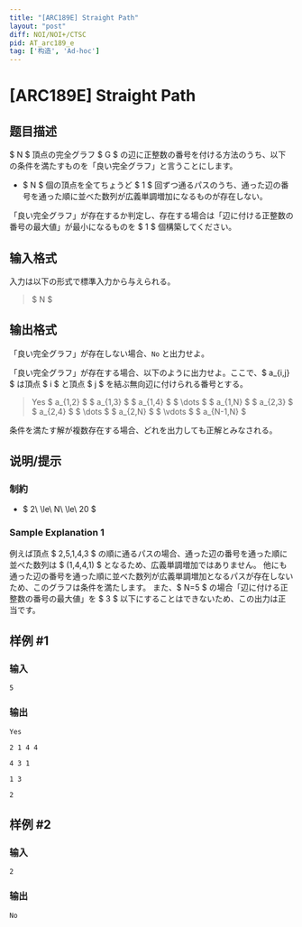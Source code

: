 ```yaml
---
title: "[ARC189E] Straight Path"
layout: "post"
diff: NOI/NOI+/CTSC
pid: AT_arc189_e
tag: ['构造', 'Ad-hoc']
---
```


# [ARC189E] Straight Path

## 题目描述

[problemUrl]: https://atcoder.jp/contests/arc189/tasks/arc189_e

$ N $ 頂点の完全グラフ $ G $ の辺に正整数の番号を付ける方法のうち、以下の条件を満たすものを「良い完全グラフ」と言うことにします。

- $ N $ 個の頂点を全てちょうど $ 1 $ 回ずつ通るパスのうち、通った辺の番号を通った順に並べた数列が広義単調増加になるものが存在しない。
 
「良い完全グラフ」が存在するか判定し、存在する場合は「辺に付ける正整数の番号の最大値」が最小になるものを $ 1 $ 個構築してください。

## 输入格式

入力は以下の形式で標準入力から与えられる。

> $ N $

## 输出格式

「良い完全グラフ」が存在しない場合、`No` と出力せよ。

「良い完全グラフ」が存在する場合、以下のように出力せよ。ここで、$ a_{i,j} $ は頂点 $ i $ と頂点 $ j $ を結ぶ無向辺に付けられる番号とする。

> Yes $ a_{1,2} $ $ a_{1,3} $ $ a_{1,4} $ $ \dots $ $ a_{1,N} $ $ a_{2,3} $ $ a_{2,4} $ $ \dots $ $ a_{2,N} $ $ \vdots $ $ a_{N-1,N} $

条件を満たす解が複数存在する場合、どれを出力しても正解とみなされる。

## 说明/提示

### 制約

- $ 2\ \le\ N\ \le\ 20 $
 
### Sample Explanation 1

例えば頂点 $ 2,5,1,4,3 $ の順に通るパスの場合、通った辺の番号を通った順に並べた数列は $ (1,4,4,1) $ となるため、広義単調増加ではありません。 他にも通った辺の番号を通った順に並べた数列が広義単調増加となるパスが存在しないため、このグラフは条件を満たします。 また、$ N=5 $ の場合「辺に付ける正整数の番号の最大値」を $ 3 $ 以下にすることはできないため、この出力は正当です。

## 样例 #1

### 输入

```
5
```

### 输出

```
Yes
2 1 4 4
4 3 1
1 3
2
```

## 样例 #2

### 输入

```
2
```

### 输出

```
No
```

